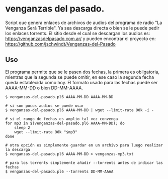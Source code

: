 # venganzas del pasado.

Script que genera enlaces de archivos de audios del programa de radio "La Venganza Será Terrible".
Ya sea descarga directa o bien se le puede pedir los enlaces torrents.
El sitio desde el cual se descargan los audios es: https://venganzasdelpasado.com.ar/ y
pueden encontrar el proyecto en: https://github.com/jschwindt/Venganzas-del-Pasado

## Uso

El programa permite que se le pasen dos fechas, la primera es obligatoria, mientras que
la segunda se puede omitir, en ese caso la segunda fecha queda establecida como hoy.
El formato usado para las fechas puede ser AAAA-MM-DD o bien DD-MM-AAAA.

```
$ venganzas-del-pasado.pl6 AAAA-MM-DD AAAA-MM-DD

# si son pocos audios se puede usar
$ venganzas-del-pasado.pl6 AAAA-MM-DD | wget --limit-rate 90k -i -

# si el rango de fechas es amplio tal vez convenga
for mp3 in $(venganzas-del-pasado.pl6 AAAA-MM-DD); do
    sleep 2
    wget --limit-rate 90k "$mp3"
done

# otra opción es simplemente guardar en un archivo para luego realizar la descarga
$ venganzas-del-pasado.pl6 AAAA-MM-DD > venganzas-mp3.txt 

# para los torrents simplemente añadir --torrents antes de indicar las fechas 
$ venganzas-del-pasado.pl6 --torrents DD-MM-AAAA
```
